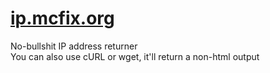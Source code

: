 # [ip.mcfix.org](https://ip.mcfix.org)
No-bullshit IP address returner \
You can also use cURL or wget, it'll return a non-html output
